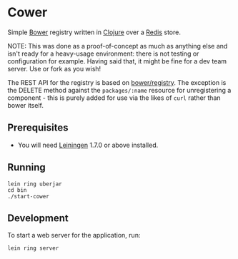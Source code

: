 # Cower
Simple [Bower](https://github.com/bower/bower) registry written in [Clojure](http://clojure.org) over a [Redis](http://redis.io) store.

NOTE: This was done as a proof-of-concept as much as anything else and isn't ready for a heavy-usage environment: there is not testing or configuration for example. Having said that, it might be fine for a dev team server. Use or fork as you wish!

The REST API for the registry is based on [bower/registry](https://github.com/bower/registry). The exception is the DELETE method against the `packages/:name` resource for unregistering a component - this is purely added for use via the likes of `curl` rather than bower itself.

## Prerequisites

* You will need [Leiningen](https://github.com/technomancy/leiningen) 1.7.0 or above installed.

## Running
    lein ring uberjar
    cd bin
    ./start-cower

## Development
To start a web server for the application, run:

    lein ring server
